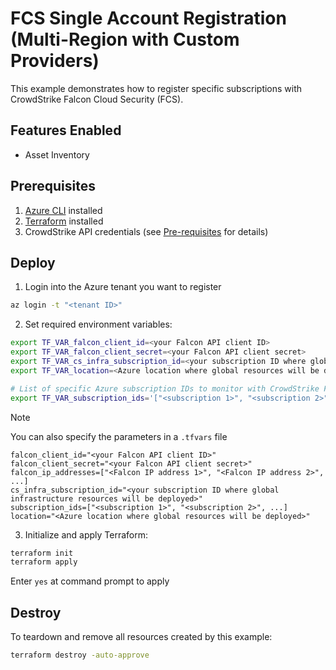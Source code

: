 # FCS Single Account Registration (Multi-Region with Custom Providers)

This example demonstrates how to register specific subscriptions with CrowdStrike Falcon Cloud Security (FCS).

## Features Enabled

- Asset Inventory

## Prerequisites

1. [Azure CLI](https://learn.microsoft.com/en-us/cli/azure/install-azure-cli?view=azure-cli-latest) installed
2. [Terraform](https://learn.hashicorp.com/tutorials/terraform/install-cli) installed
3. CrowdStrike API credentials (see [Pre-requisites](../../README.md#pre-requisites) for details)

## Deploy

1. Login into the Azure tenant you want to register
```sh
az login -t "<tenant ID>"
```

2. Set required environment variables:
```sh
export TF_VAR_falcon_client_id=<your Falcon API client ID>
export TF_VAR_falcon_client_secret=<your Falcon API client secret>
export TF_VAR_cs_infra_subscription_id=<your subscription ID where global infrastructure resources will be deployed>
export TF_VAR_location=<Azure location where global resources will be deployed>

# List of specific Azure subscription IDs to monitor with CrowdStrike Falcon Cloud Security. Use this for targeted monitoring of individual subscriptions.
export TF_VAR_subscription_ids='["<subscription 1>", "<subscription 2>", ...]'
```

> [!NOTE]
> You can also specify the parameters in a `.tfvars` file
> ```hcl
> falcon_client_id="<your Falcon API client ID>"
> falcon_client_secret="<your Falcon API client secret>"
> falcon_ip_addresses=["<Falcon IP address 1>", "<Falcon IP address 2>", ...]
> cs_infra_subscription_id="<your subscription ID where global infrastructure resources will be deployed>"
> subscription_ids=["<subscription 1>", "<subscription 2>", ...]
> location="<Azure location where global resources will be deployed>"
> ```

3. Initialize and apply Terraform:
```sh
terraform init
terraform apply
```

Enter `yes` at command prompt to apply


## Destroy

To teardown and remove all resources created by this example:

```sh
terraform destroy -auto-approve
```
